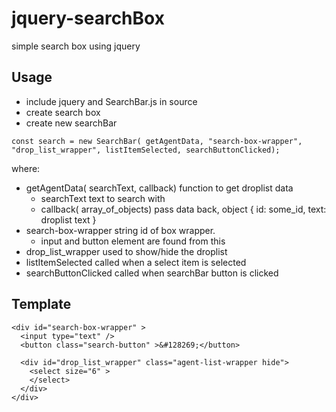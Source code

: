 # jquery-searchBox
simple search box using jquery

Usage
-----

* include jquery and SearchBar.js in source
* create search box
* create new searchBar

``` 
const search = new SearchBar( getAgentData, "search-box-wrapper", "drop_list_wrapper", listItemSelected, searchButtonClicked);
```

where:
* getAgentData( searchText, callback) function to get droplist data
    * searchText text to search with
    * callback( array_of_objects) pass data back, object { id: some_id, text: droplist text }
* search-box-wrapper string id of box wrapper.
    * input and button element are found from this
* drop_list_wrapper used to show/hide the droplist
* listItemSelected called when a select item is selected
* searchButtonClicked called when searchBar button is clicked

Template
-------

```
<div id="search-box-wrapper" >
  <input type="text" />
  <button class="search-button" >&#128269;</button>

  <div id="drop_list_wrapper" class="agent-list-wrapper hide">
    <select size="6" >
    </select>
  </div>
</div>
```
